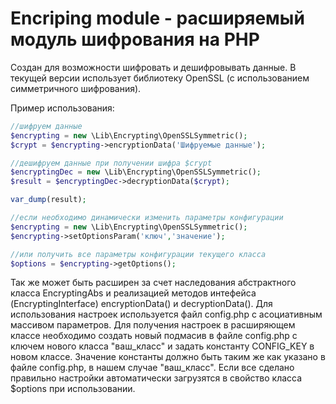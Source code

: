 # Encriping module - расширяемый модуль шифрования на PHP
Создан для возможности шифровать и дешифровывать данные. В текущей версии использует библиотеку OpenSSL (с использованием симметричного шифрования). 

Пример использования:
```php
//шифруем данные
$encrypting = new \Lib\Encrypting\OpenSSLSymmetric();
$crypt = $encrypting->encryptionData('Шифруемые данные');

//дешифруем данные при получении шифра $crypt
$encryptingDec = new \Lib\Encrypting\OpenSSLSymmetric();
$result = $encryptingDec->decryptionData($crypt);

var_dump(result);

//если необходимо динамически изменить параметры конфигурации
$encrypting = new \Lib\Encrypting\OpenSSLSymmetric();
$encrypting->setOptionsParam('ключ','значение');

//или получить все параметры конфигурации текущего класса
$options = $encrypting->getOptions();
```

Так же может быть расширен за счет наследования абстрактного класса EncryptingAbs и реализацией методов интефейса (EncryptingInterface) encryptionData() и decryptionData(). 
Для использования настроек используется файл config.php c асоциативным массивом параметров. 
Для получения настроек в расширяющем классе необходимо создать новый подмасив в файле config.php с ключем нового класса "ваш_класс" и задать константу CONFIG_KEY в  новом классе. Значение константы должно быть таким же как указано в файле config.php, в нашем случае "ваш_класс". Если все сделано правильно настройки автоматически загрузятся в свойство класса $options при использовании.

